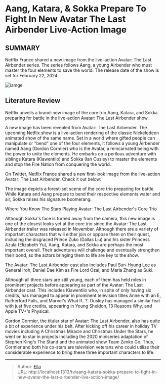 # Aang, Katara, &amp; Sokka Prepare To Fight In New Avatar The Last Airbender Live-Action Image


## SUMMARY 



  Netflix France shared a new image from the live-action Avatar: The Last Airbender series.   The series follows Aang, a young Airbender who must master the four elements to save the world.   The release date of the show is set for February 22, 2024.  

![iamge](https://static1.srcdn.com/wordpress/wp-content/uploads/2023/12/gordon-cormier-as-aang-in-battle-position-in-avatar-the-last-airbender.jpg)

## Literature Review
Netflix unveils a brand-new image of the core trio Aang, Katara, and Sokka preparing for battle in the live-action Avatar: The Last Airbender show.




A new image has been revealed from Avatar: The Last Airbender. The upcoming Netflix show is a live-action rendering of the classic Nickelodeon animated show of the same name. Set in a world where gifted people can manipulate or &#34;bend&#34; one of the four elements, it follows a young Airbender named Aang (Gordon Cormier) who is the Avatar, a reincarnated being with the power to unite the elements. He embarks on a perilous adventure with siblings Katara (Kiawentiio) and Sokka (Ian Ousley) to master the elements and stop the Fire Nation from conquering the world.




On Twitter, Netflix France shared a new first-look image from the live-action Avatar: The Last Airbender. Check it out below:

          

The image depicts a forest-set scene of the core trio preparing for battle. While Katara and Aang prepare to bend their respective elements water and air, Sokka raises his signature boomerang.


 Where You Know The Stars Playing Avatar: The Last Airbender&#39;s Core Trio 
          

Although Sokka&#39;s face is turned away from the camera, this new image is one of the closest looks yet at the core trio since the Avatar: The Last Airbender trailer was released in November. Although there are a variety of important characters that will either join or oppose them on their quest, including the disgraced Prince Zuko (Dallas Liu) and his sister Princess Azula (Elizabeth Yu), Aang, Katara, and Sokka are perhaps the most important overall. Their adventures will challenge and eventually strengthen their bond, so the actors bringing them to life are key to the show.






The Avatar: The Last Airbender cast also includes Paul Sun-Hyung Lee as General Iroh, Daniel Dae Kim as Fire Lord Ozai, and Maria Zhang as Suki.




Although all three stars are still young, each of them has held roles in prominent projects before appearing as part of the Avatar: The Last Airbender cast. This includes Kiawentiio who, in spite of only having six credits, has managed to appear in prominent television titles Anne with an E, Rutherford Falls, and Marvel&#39;s What If...?. Ousley has managed a similar feat with just five credits, appearing in Young Sheldon, 13 Reasons Why, and Apple TV&#43;&#39;s Physical.

Gordon Cormier, the titular star of Avatar: The Last Airbender, also has quite a bit of experience under his belt. After kicking off his career in holiday TV movies including A Christmas Miracle and Christmas Under the Stars, he went on to star in projects including the 2020 miniseries adaptation of Stephen King&#39;s The Stand and the animated show Team Zenko Go. Thus, Cormier and both his co-stars are television veterans who could utilize their considerable experience to bring these three important characters to life.






---

> Author: [Ella](https://instagram.hk.cn/)  
> URL: http://localhost:1313/tv/aang-katara-sokka-prepare-to-fight-in-new-avatar-the-last-airbender-live-action-image/  

